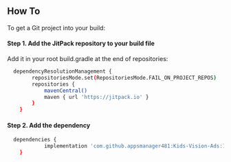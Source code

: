 
## How To

To get a Git project into your build:

#### Step 1. Add the JitPack repository to your build file

Add it in your root build.gradle at the end of repositories:


```bash
  dependencyResolutionManagement {
		repositoriesMode.set(RepositoriesMode.FAIL_ON_PROJECT_REPOS)
		repositories {
			mavenCentral()
			maven { url 'https://jitpack.io' }
		}
	}
```

#### Step 2. Add the dependency

```bash
  dependencies {
	        implementation 'com.github.appsmanager481:Kids-Vision-Ads:1.5'
	}
```
